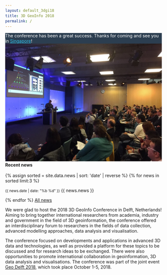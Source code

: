 ```yaml
---
layout: default_3dgi18
title: 3D GeoInfo 2018
permalink: /
---
```


<div class="alert text-center" style="background-color: #2c3e50; color: white;" role="alert">
	The conference has been a great success. Thanks for coming and see you in <a href="https://www.3dgeoinfo2019.com/" style="color: #30bfeb;">Singapore</a>!
</div>

<img class="image img-responsive" src="img/IMG-0199.JPG" />

<div class="well"><b>Recent news</b><br/><br/>
	{% assign sorted = site.data.news | sort: 'date' | reverse %}
  {% for news in sorted limit:3 %}
  	<p><small><span class="post-date">{{ news.date | date: "%b %d" }}</span></small> {{ news.news }}</p>
  {% endfor %}
  <a href="news.html">All news</a>
</div>

We were glad to host the 2018 3D GeoInfo Conference in Delft, Netherlands! Aiming to bring together international researchers from academia, industry and government in the field of 3D geoinformation, the conference offered an interdisciplinary forum to researchers in the fields of data collection, advanced modelling approaches, data analysis and visualisation.

The conference focused on developments and applications in advanced 3D data and technologies, as well as provided a platform for these topics to be discussed and for research ideas to be exchanged. There were also opportunities to promote international collaboration in geoinformation, 3D data analysis and visualisations. The conference was part of the joint event [Geo Delft 2018](https://www.tudelft.nl/geodelft2018/), which took place October 1-5, 2018.

<!-- In case of general questions, you can contact [us](mailto:info@3dgeoinfo2018.nl). -->

<!-- <img class="image img-responsive" src="img/Delft-Hall.jpg" /><br /> -->